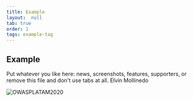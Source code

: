 ```yaml
---
title: Example
layout:  null
tab: true
order: 1
tags: example-tag
---
```


## Example

Put whatever you like here: news, screenshots, features, supporters, or remove this file and don't use tabs at all. Elvin Mollinedo


![OWASPLATAM2020](/www-chapter-bolivia/assets/images/back3.png "OWASP LATAM 2020")